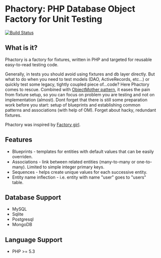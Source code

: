 # Phactory: PHP Database Object Factory for Unit Testing
[![Build Status](https://travis-ci.org/senz/phactory.png)](https://travis-ci.org/senz/phactory)

## What is it?
Phactory is a factory for fixtures, written in PHP and targeted for reusable easy-to-read testing code.

Generally, in tests you should avoid using fixtures and db layer directly.
But what to do when you need to test models (DAO, ActiveRecords, etc...) or quickly test some legacy,
tightly coupled piece of...code?
Here Phactory comes to rescue. Combined with [ObjectMother pattern](http://martinfowler.com/bliki/ObjectMother.html),
it eases the pain from fixture setup,
so you can focus on problem you are testing and not on implementation (almost). Dont forget that there is still some preparation work
before you start: setup of blueprints and establishing common patterns and associations (with help of OM).
Forget about hacky, redundant fixtures.

Phactory was inspired by [Factory girl](https://github.com/thoughtbot/factory_girl).

## Features
* Blueprints - templates for entities with default values that can be easily overriden.
* Associations - link between related entities (many-to-many or one-to-many). Limited to simple integer primary keys.
* Sequences - helps create unique values for each successive entity.
* Entity name inflection - i.e. entity with name "user" goes to "users" table.

## Database Support
* MySQL
* Sqlite
* Postgresql
* MongoDB

## Language Support
* PHP >= 5.3

